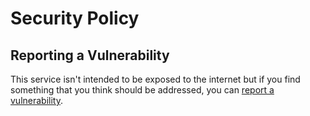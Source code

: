 # Security Policy

## Reporting a Vulnerability

This service isn't intended to be exposed to the internet but if you find something that you think should be addressed, you can [report a vulnerability](https://github.com/qx6ghqkz/youtube-dl-server/security/advisories/new).
